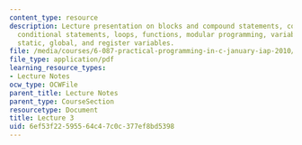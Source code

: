 ```yaml
---
content_type: resource
description: Lecture presentation on blocks and compound statements, control flow,
  conditional statements, loops, functions, modular programming, variable scope, and
  static, global, and register variables.
file: /media/courses/6-087-practical-programming-in-c-january-iap-2010/6ef53f22595564c47c0c377ef8bd5398_MIT6_087IAP10_lec03.pdf
file_type: application/pdf
learning_resource_types:
- Lecture Notes
ocw_type: OCWFile
parent_title: Lecture Notes
parent_type: CourseSection
resourcetype: Document
title: Lecture 3
uid: 6ef53f22-5955-64c4-7c0c-377ef8bd5398
---
```

